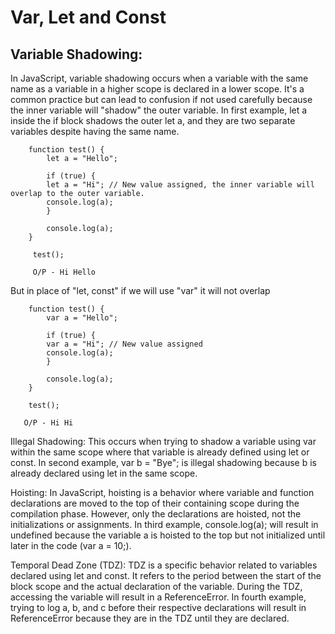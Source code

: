 Var, Let and Const
===========================================================================================
Variable Shadowing:
-------------------
In JavaScript, variable shadowing occurs when a variable with the same name as a variable in a higher scope is declared in a lower scope.
It's a common practice but can lead to confusion if not used carefully because the inner variable will "shadow" the outer variable.
In first example, let a inside the if block shadows the outer let a, and they are two separate variables despite having the same name.

        function test() {
            let a = "Hello";
  
            if (true) {
            let a = "Hi"; // New value assigned, the inner variable will overlap to the outer variable.
            console.log(a);
            }
  
            console.log(a);
        }
  
         test();

         O/P - Hi Hello

 But in place of "let, const" if we will use "var" it will not overlap

        function test() {
            var a = "Hello";
        
            if (true) {
            var a = "Hi"; // New value assigned
            console.log(a);
            }
        
            console.log(a);
        }
        
        test();

       O/P - Hi Hi

Illegal Shadowing:
        This occurs when trying to shadow a variable using var within the same scope where that variable is already defined using let or const.
        In second example, var b = "Bye"; is illegal shadowing because b is already declared using let in the same scope.

Hoisting:
        In JavaScript, hoisting is a behavior where variable and function declarations are moved to the top of their containing scope during the compilation phase.
        However, only the declarations are hoisted, not the initializations or assignments.
        In third example, console.log(a); will result in undefined because the variable a is hoisted to the top but not initialized until later in the code (var a = 10;).

Temporal Dead Zone (TDZ):
        TDZ is a specific behavior related to variables declared using let and const. It refers to the period between the start of the block scope and the actual declaration of the variable.
        During the TDZ, accessing the variable will result in a ReferenceError.
        In fourth example, trying to log a, b, and c before their respective declarations will result in ReferenceError because they are in the TDZ until they are declared.